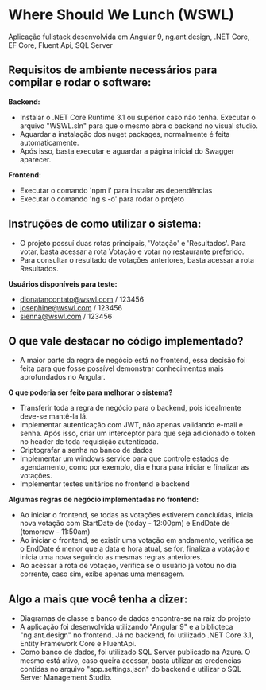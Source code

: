 
# Where Should We Lunch (WSWL)
Aplicação fullstack desenvolvida em Angular 9, ng.ant.design, .NET Core, EF Core, Fluent Api, SQL Server

## Requisitos de ambiente necessários para compilar e rodar o software:

**Backend:**
- Instalar o .NET Core Runtime 3.1 ou superior caso não tenha. Executar o arquivo "WSWL.sln" para que o mesmo abra o backend no visual studio.
- Aguardar a instalação dos nuget packages, normalmente é feita automaticamente.
- Após isso, basta executar e aguardar a página inicial do Swagger aparecer.

**Frontend:**
- Executar o comando 'npm i' para instalar as dependências
- Executar o comando 'ng s -o' para rodar o projeto

## Instruções de como utilizar o sistema:
 - O projeto possuí duas rotas principais, 'Votação' e 'Resultados'. Para votar, basta acessar a rota Votação e votar no restaurante preferido.
 - Para consultar o resultado de votações anteriores, basta acessar a rota Resultados.

**Usuários disponíveis para teste:**
 - dionatancontato@wswl.com / 123456 
 - josephine@wswl.com / 123456  
 - sienna@wswl.com / 123456

## O que vale destacar no código implementado?
- A maior parte da regra de negócio está no frontend, essa decisão foi feita para que fosse possível demonstrar conhecimentos mais aprofundados no Angular.

**O que poderia ser feito para melhorar o sistema?**
- Transferir toda a regra de negócio para o backend, pois idealmente deve-se mantê-la lá.
- Implementar autenticação com JWT, não apenas validando e-mail e senha. Após isso, criar um interceptor para que seja adicionado o token no header de toda requisição autenticada.
- Criptografar a senha no banco de dados
- Implementar um windows service para que controle estados de agendamento, como por exemplo, dia e hora para iniciar e finalizar as votações.
- Implementar testes unitários no frontend e backend

**Algumas regras de negócio implementadas no frontend:**
- Ao iniciar o frontend, se todas as votações estiverem concluídas, inicia nova votação com StartDate de (today - 12:00pm) e EndDate de (tomorrow - 11:50am)
- Ao iniciar o frontend, se existir uma votação em andamento, verifica se o EndDate é menor que a data e hora atual, se for, finaliza a votação e inicia uma nova seguindo as mesmas regras anteriores.
- Ao acessar a rota de votação, verifica se o usuário já votou no dia corrente, caso sim, exibe apenas uma mensagem.

## Algo a mais que você tenha a dizer:
- Diagramas de classe e banco de dados encontra-se na raiz do projeto
- A aplicação foi desenvolvida utilizando "Angular 9" e a biblioteca "ng.ant.design" no frontend. Já no backend, foi utilizado .NET Core 3.1, Entity Framework Core e FluentApi.
- Como banco de dados, foi utilizado SQL Server publicado na Azure. O mesmo está ativo, caso queira acessar,
  basta utilizar as credencias contidas no arquivo "app.settings.json" do backend e utilizar o SQL Server Management Studio.
